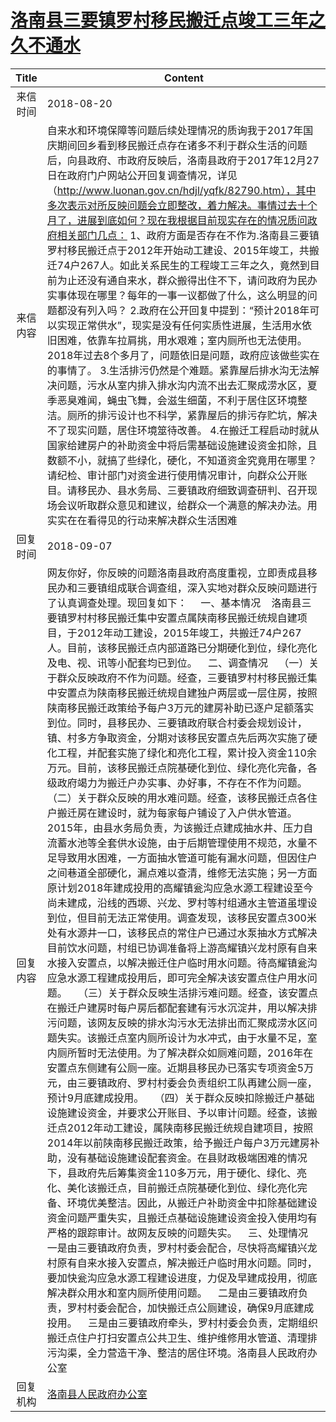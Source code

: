 # <a href="http://www.shangluo.gov.cn/zmhd/ldxxxx.jsp?urltype=leadermail.LeaderMailContentUrl&wbtreeid=1112&leadermailid=4874">洛南县三要镇罗村移民搬迁点竣工三年之久不通水</a>
|Title|Content|
|:---:|---|
|来信时间|2018-08-20|
|来信内容|自来水和环境保障等问题后续处理情况的质询我于2017年国庆期间回乡看到移民搬迁点存在诸多不利于群众生活的问题后，向县政府、市政府反映后，洛南县政府于2017年12月27日在政府门户网站公开回复调查情况，详见（http://www.luonan.gov.cn/hdjl/yqfk/82790.htm），其中多次表示对所反映问题会立即整改，着力解决。事情过去十个月了，进展到底如何？现在我根据目前现实存在的情况质问政府相关部门几点： 1、政府方面是否存在不作为.洛南县三要镇罗村移民搬迁点于2012年开始动工建设、2015年竣工，共搬迁74户267人。如此关系民生的工程竣工三年之久，竟然到目前为止还没有通自来水，群众搬得出住不下，请问政府为民办实事体现在哪里？每年的一事一议都做了什么，这么明显的问题都没有列入吗？ 2.政府在公开回复中提到：“预计2018年可以实现正常供水”，现实是没有任何实质性进展，生活用水依旧困难，依靠车拉肩挑，用水艰难；室内厕所也无法使用。2018年过去8个多月了，问题依旧是问题，政府应该做些实在的事情了。 3.生活排污仍然是个难题。紧靠屋后排水沟无法解决问题，污水从室内排入排水沟内流不出去汇聚成涝水区，夏季恶臭难闻，蝇虫飞舞，会滋生细菌，不利于居住区环境整洁。厕所的排污设计也不科学，紧靠屋后的排污存贮坑，解决不了现实问题，居住环境筮待改善。 4.在搬迁工程启动时就从国家给建房户的补助资金中将后需基础设施建设资金扣除，且数额不小，就搞了些绿化，硬化，不知道资金究竟用在哪里？请纪检、审计部门对资金进行使用情况审计，向群众公开账目。请移民办、县水务局、三要镇政府细致调查研判、召开现场会议听取群众意见和建议，给群众一个满意的解决办法。用实实在在看得见的行动来解决群众生活困难|
|回复时间|2018-09-07|
|回复内容|网友你好，你反映的问题洛南县政府高度重视，立即责成县移民办和三要镇组成联合调查组，深入实地对群众反映问题进行了认真调查处理。现回复如下：     一、基本情况    洛南县三要镇罗村村移民搬迁集中安置点属陕南移民搬迁统规自建项目，于2012年动工建设，2015年竣工，共搬迁74户267人。目前，该移民搬迁点内部道路已分期硬化到位，绿化亮化及电、视、讯等小配套均已到位。    二、调查情况    （一）关于群众反映政府不作为问题。经查，三要镇罗村村移民搬迁集中安置点为陕南移民搬迁统规自建独户两层或一层住房，按照陕南移民搬迁政策给予每户3万元的建房补助已逐户足额落实到位。同时，县移民办、三要镇政府联合村委会规划设计，镇、村多方争取资金，分期对该移民安置点先后两次实施了硬化工程，并配套实施了绿化和亮化工程，累计投入资金110余万元。目前，该移民搬迁点院基硬化到位、绿化亮化完备，各级政府竭力为搬迁户办实事、办好事，不存在不作为问题。    （二）关于群众反映的用水难问题。经查，该移民搬迁点各住户搬迁房在建设时，就为每家每户铺设了入户供水管道。2015年，由县水务局负责，为该搬迁点建成抽水井、压力自流蓄水池等全套供水设施，由于后期管理使用不规范，水量不足导致用水困难，一方面抽水管道可能有漏水问题，但因住户之间巷道全部硬化，漏点难以查清，维修无法实施；另一方面原计划2018年建成投用的高耀镇瓮沟应急水源工程建设至今尚未建成，沿线的西塬、兴龙、罗村等村组通水主管道虽埋设到位，但目前无法正常使用。调查发现，该移民安置点300米处有水源井一口，该移民点的常住户已通过水泵抽水方式解决目前饮水问题，村组已协调准备将上游高耀镇兴龙村原有自来水接入安置点，以解决搬迁住户临时用水问题。待高耀镇瓮沟应急水源工程建成投用后，即可完全解决该安置点住户用水问题。    （三）关于群众反映生活排污难问题。经查，该安置点在搬迁户建房时每户房后都配套建有污水沉淀井，用以解决排污问题，该网友反映的排水沟污水无法排出而汇聚成涝水区问题失实。该搬迁点室内厕所设计为水冲式，由于水量不足，室内厕所暂时无法使用。为了解决群众如厕难问题，2016年在安置点东侧建有公厕一座。近期县移民办已落实专项资金5万元，由三要镇政府、罗村村委会负责组织工队再建公厕一座，预计9月底建成投用。    （四）关于群众反映扣除搬迁户基础设施建设资金，并要求公开账目、予以审计问题。经查，该搬迁点2012年动工建设，属陕南移民搬迁统规自建项目，按照2014年以前陕南移民搬迁政策，给予搬迁户每户3万元建房补助，没有基础设施建设配套资金。在县财政极端困难的情况下，县政府先后筹集资金110多万元，用于硬化、绿化、亮化、美化该搬迁点，目前搬迁点院基硬化到位、绿化亮化完备、环境优美整洁。因此，从搬迁户补助资金中扣除基础建设资金问题严重失实，且搬迁点基础设施建设资金投入使用均有严格的跟踪审计。故网友反映的问题失实。    三、处理情况    一是由三要镇政府负责，罗村村委会配合，尽快将高耀镇兴龙村原有自来水接入安置点，解决搬迁户临时用水问题。同时，要加快瓮沟应急水源工程建设进度，力促及早建成投用，彻底解决群众用水和室内厕所使用问题。    二是由三要镇政府负责，罗村村委会配合，加快搬迁点公厕建设，确保9月底建成投用。    三是由三要镇政府牵头，罗村村委会负责，定期组织搬迁点住户打扫安置点公共卫生、维护维修用水管道、清理排污沟渠，全力营造干净、整洁的居住环境。洛南县人民政府办公室|
|回复机构|<a href="../../categories/agencies/洛南县人民政府办公室.md">洛南县人民政府办公室</a>|